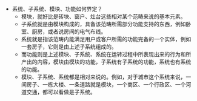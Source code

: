 - 系统、子系统、模块、功能如何界定？
	- 模块，就好比是砖块、窗户、灶台这些相对某个范畴来说的基本元素。
	- 子系统就是由模块构成的，具备该范畴所需部分功能支持的东西，例如卧室、厨房，或者说房间的电气布线。
	- 系统就是指该范畴内能满足用户或客户所需的功能完备的一个实体，例如一套房子，它则是由上述子系统组成的。
	- 而功能则是上述模块、子系统、系统在运转过程中所表现出来的行为和所产出的内容，模块由模块的功能，子系统有子系统的功能，系统也有系统的功能。
	- 模块、子系统、系统都是相对来说的。例如，对于城市这个系统来说，一间房子、一栋大楼、一条道路就是模块，一个商区、一个行政区、一个河道交通，都可以看做是子系统。